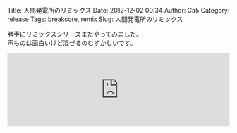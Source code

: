 Title: 人間発電所のリミックス
Date: 2012-12-02 00:34
Author: Ca5
Category: release
Tags: breakcore, remix
Slug: 人間発電所のリミックス

勝手にリミックスシリーズまたやってみました。  
声ものは面白いけど混ぜるのむずかしいです。  
<iframe width="100%" height="166" scrolling="no" frameborder="no" src="https://w.soundcloud.com/player/?url=https%3A//api.soundcloud.com/tracks/69554196&amp;color=ff5500&amp;auto_play=false&amp;hide_related=false&amp;show_comments=true&amp;show_user=true&amp;show_reposts=false"></iframe>
